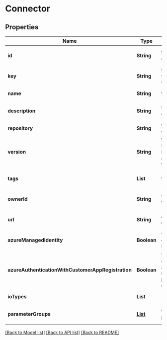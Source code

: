 # Connector
## Properties

| Name | Type | Description | Notes |
|------------ | ------------- | ------------- | -------------|
| **id** | **String** | the Connector version unique identifier | [optional] [default to null] |
| **key** | **String** | the Connector key which group Connector versions | [default to null] |
| **name** | **String** | the Connector name | [default to null] |
| **description** | **String** | the Connector description | [optional] [default to null] |
| **repository** | **String** | the registry repository containing the image | [default to null] |
| **version** | **String** | the Connector version MAJOR.MINOR.PATCH. Must be aligned with an existing repository tag | [default to null] |
| **tags** | **List** | the list of tags | [optional] [default to null] |
| **ownerId** | **String** | the user id which own this connector version | [optional] [default to null] |
| **url** | **String** | an optional URL link to connector page | [optional] [default to null] |
| **azureManagedIdentity** | **Boolean** | whether or not the connector uses Azure Managed Identity | [optional] [default to null] |
| **azureAuthenticationWithCustomerAppRegistration** | **Boolean** | whether to authenticate against Azure using the app registration credentials provided by the customer | [optional] [default to null] |
| **ioTypes** | **List** |  | [default to null] |
| **parameterGroups** | [**List**](ConnectorParameterGroup.md) | the list of connector parameters groups | [optional] [default to null] |

[[Back to Model list]](../README.md#documentation-for-models) [[Back to API list]](../README.md#documentation-for-api-endpoints) [[Back to README]](../README.md)

